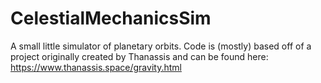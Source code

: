 # CelestialMechanicsSim

A small little simulator of planetary orbits. Code is (mostly) based off of a project originally created by Thanassis and can be found here: https://www.thanassis.space/gravity.html
